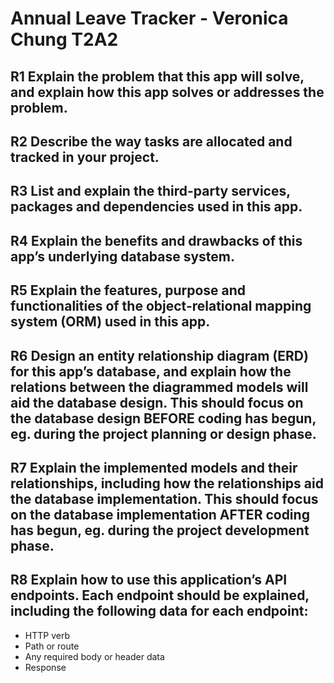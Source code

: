 # Annual Leave Tracker - Veronica Chung T2A2

## R1 Explain the problem that this app will solve, and explain how this app solves or addresses the problem.


## R2 Describe the way tasks are allocated and tracked in your project.


## R3 List and explain the third-party services, packages and dependencies used in this app.


## R4 Explain the benefits and drawbacks of this app’s underlying database system.


## R5 Explain the features, purpose and functionalities of the object-relational mapping system (ORM) used in this app.


## R6 Design an entity relationship diagram (ERD) for this app’s database, and explain how the relations between the diagrammed models will aid the database design. This should focus on the database design BEFORE coding has begun, eg. during the project planning or design phase.


## R7 Explain the implemented models and their relationships, including how the relationships aid the database implementation. This should focus on the database implementation AFTER coding has begun, eg. during the project development phase.


## R8 Explain how to use this application’s API endpoints. Each endpoint should be explained, including the following data for each endpoint:
* HTTP verb
* Path or route
* Any required body or header data
* Response

